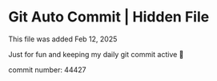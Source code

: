 # Git Auto Commit | Hidden File

This file was added Feb 12, 2025

Just for fun and keeping my daily git commit active 🤪

commit number: 44427

